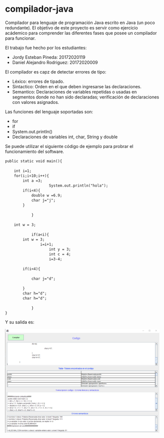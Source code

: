 # compilador-java
Compilador para lenguaje de programación Java escrito en Java (un poco redundante).
El objetivo de este proyecto es servir como ejercicio acádemico para
comprender las diferentes fases que posee un compilador para funcionar.

El trabajo fue hecho por los estudiantes:
* Jordy Esteban Pineda: 20172020119
* Daniel Alejandro Rodriguez: 20172020009

El compilador es capz de detectar errores de tipo:
* Léxico: errores de tipado.
* Sintactico: Orden en el que deben ingresarse las declaraciones.
* Semantico: Declaraciones de variables repetidas o usadas en segmentos donde no
han sido declaradas; verificación de declaraciones con valores asignados.
  
Las funciones del lenguaje soportadas son:
* for
* if
* System.out.println()
* Declaraciones de variables int, char, String y double


Se puede utilizar el siguiente código de ejemplo para probrar el funcionamiento
del software.

```
public static void main(){

	int i=1;
	for(i;i<10;i++){
		int a =3;
            		System.out.println("hola");
		if(i<4){
			double w =6.9;
			char j="j";
		}

        	}

	int w = 3;

        	if(a<i){
		int w = 3;
           		i=i+1;
            		int y = 3;
            		int c = 4;
            		i=3-4;

		if(i<4){

			char j="d";

		}
		char h="d";
		char h="d";

        	}
}
```

Y su salida es:

![vista](./img/vista.PNG "modelo funcional")